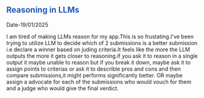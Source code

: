 <h2 style="color: #245ab3;">Reasoning in LLMs</h2>
Date-19/01/2025
<p>
I am tired of making LLMs reason for my app.This is so frustating.I've been trying to utilize LLM to decide which of 2 submissions is a better submission i.e declare a winner based on juding criteria.It feels like the more the LLM outputs the more it gets closer to reasoning.if you ask it to reason in a single output it maybe unable to reason but if you break it down, maybe ask it to assign points to criterias or ask it to describle pros and cons and then compare submissions,it might performs significantly better. OR maybe assign a advocate for each of the submissions who would vouch for them and a judge who would give the final verdict.
<p>
